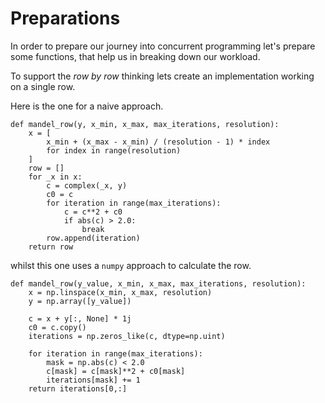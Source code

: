 # Preparations

In order to prepare our journey into concurrent programming let's prepare some functions, that help us in breaking down our workload.

To support the *row by row* thinking lets create an implementation working on a single row.

Here is the one for a naive approach.

```{code} python
def mandel_row(y, x_min, x_max, max_iterations, resolution):
    x = [
        x_min + (x_max - x_min) / (resolution - 1) * index
        for index in range(resolution)
    ]
    row = []
    for _x in x:
        c = complex(_x, y)
        c0 = c
        for iteration in range(max_iterations):
            c = c**2 + c0
            if abs(c) > 2.0:
                break
        row.append(iteration)
    return row
```

whilst this one uses a `numpy` approach to calculate the row.
```{code} python
def mandel_row(y_value, x_min, x_max, max_iterations, resolution):
    x = np.linspace(x_min, x_max, resolution)
    y = np.array([y_value])

    c = x + y[:, None] * 1j
    c0 = c.copy()
    iterations = np.zeros_like(c, dtype=np.uint)

    for iteration in range(max_iterations):
        mask = np.abs(c) < 2.0
        c[mask] = c[mask]**2 + c0[mask]
        iterations[mask] += 1
    return iterations[0,:]
```
